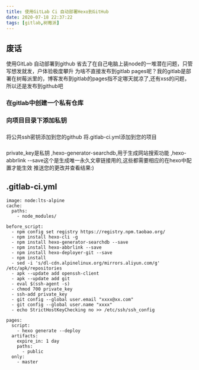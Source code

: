 ```yaml
---
title: 使用GitLab Ci 自动部署Hexo到GitHub
date: 2020-07-18 22:37:22
tags: [gitlab,树莓派]
---
```

## 废话
使用GitLab 自动部署到github 省去了在自己电脑上装node的一堆潜在问题，只管写想发就发，户体验极度攀升
为啥不直接发布到gitlab pages呢？我的gitlab是部署在树莓派里的，博客发布到gitlab的pages指不定哪天就凉了,还有xss的问题，所以还是发布到github吧

### 在gitlab中创建一个私有仓库

### 向项目目录下添加私钥

###
将公共ssh密钥添加到您的github
将.gitlab-ci.yml添加到您的项目

###
private_key是私钥
,hexo-generator-searchdb,用于生成网站搜索功能
,hexo-abbrlink --save这个是生成唯一永久文章链接用的,这些都需要相应的在hexo中配置才能生效
推送您的更改并查看结果:)
 
## .gitlab-ci.yml

```
image: node:lts-alpine
cache:
  paths:
    - node_modules/

before_script:
  - npm config set registry https://registry.npm.taobao.org/
  - npm install hexo-cli -g
  - npm install hexo-generator-searchdb --save
  - npm install hexo-abbrlink --save
  - npm install hexo-deployer-git --save
  - npm install
  - sed -i 's/dl-cdn.alpinelinux.org/mirrors.aliyun.com/g' /etc/apk/repositories
  - apk --update add openssh-client
  - apk --update add git
  - eval $(ssh-agent -s)
  - chmod 700 private_key
  - ssh-add private_key
  - git config --global user.email "xxxx@xx.com"
  - git config --global user.name "xxxx"
  - echo StrictHostKeyChecking no >> /etc/ssh/ssh_config

pages:
  script:
    - hexo generate --deploy
  artifacts:
    expire_in: 1 day
    paths:
      - public
  only:
    - master
```
